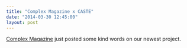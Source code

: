 ```yaml
---
title: "Complex Magazine x CASTE"
date: "2014-03-30 12:45:00"
layout: post
---
```


<p><a href="http://www.complex.com">Complex Magazine</a> just posted some kind words on our newest project.</p>

<p><a href="http://www.complex.com/style/2014/03/france-and-pilly-unite-in-caste-magenta-skateboards"><img alt="" data-rich-file-id="12" src="http://s3.amazonaws.com/caste-server-production/rich/rich_files/rich_files/12/blog/screen-20shot-202014-03-30-20at-201-04-05-20pm.png" /></a></p>

